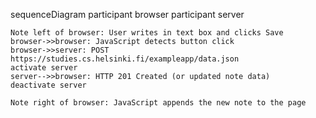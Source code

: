 <div class="mermaid">

sequenceDiagram
    participant browser
    participant server

    Note left of browser: User writes in text box and clicks Save
    browser->>browser: JavaScript detects button click
    browser->>server: POST https://studies.cs.helsinki.fi/exampleapp/data.json 
    activate server
    server-->>browser: HTTP 201 Created (or updated note data)
    deactivate server

    Note right of browser: JavaScript appends the new note to the page
<div class="mermaid">
